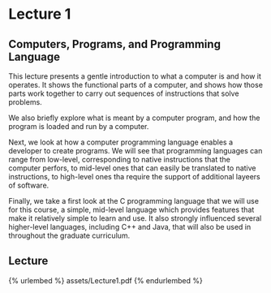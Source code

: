 # Lecture 1      

## Computers, Programs, and Programming Language     

This lecture presents a gentle introduction to what a computer is and how it operates. It shows the functional parts of a computer, and shows how those parts work together to carry out sequences of instructions that solve problems.

We also briefly explore what is meant by a computer program, and how the program is loaded and run by a computer.

Next, we look at how a computer programming language enables a developer to create programs. We will see that programming languages can range from low-level, corresponding to native instructions that the computer perfors, to mid-level ones that can easily be translated to native instructions, to high-level ones tha require the support of additional layeers of software.

Finally, we take a first look at the C programming language that we will use for this course, a simple, mid-level language which provides features that make it relatively simple to learn and use. It also strongly influenced several higher-level languages, including C++ and Java, that will also be used in throughout the graduate curriculum.     

## Lecture      

{% urlembed %}
assets/Lecture1.pdf
{% endurlembed %}      



